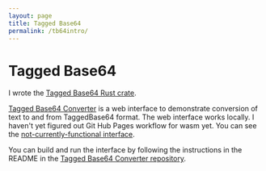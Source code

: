 ```yaml
---
layout: page
title: Tagged Base64
permalink: /tb64intro/
---
```

# Tagged Base64

I wrote the [Tagged Base64 Rust
crate](https://github.com/EspressoSystems/tagged-base64).

[Tagged Base64
Converter](https://pictographer.github.io/tb64-converter) is a web
interface to demonstrate conversion of text to and from TaggedBase64
format. The web interface works locally. I haven't yet figured out Git Hub Pages
workflow for wasm yet. You can see the [not-currently-functional
interface](https://pictographer.github.io/tb64-converter/www).

You can build and run the interface by following the instructions in the README in the [Tagged Base64 Converter repository](https://github.com/pictographer/tb64-converter/).

